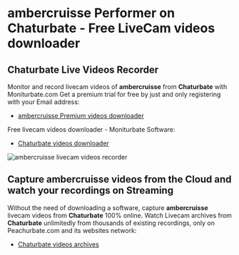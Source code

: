 # ambercruisse Performer on Chaturbate - Free LiveCam videos downloader

## Chaturbate Live Videos Recorder

Monitor and record livecam videos of **ambercruisse** from **Chaturbate** with Moniturbate.com
Get a premium trial for free by just and only registering with your Email address:
* [ambercruisse Premium videos downloader](https://moniturbate.com/request-demo-licence-key.html)

Free livecam videos downloader - Moniturbate Software:
* [Chaturbate videos downloader](https://moniturbate.com/moniturbate-download-software.html)

![ambercruisse livecam videos recorder](https://peachurnet.com/templates/moniturbate-software.png)


## Capture ambercruisse videos from the Cloud and watch your recordings on Streaming

Without the need of downloading a software, capture **ambercruisse** livecam videos from **Chaturbate** 100% online.
Watch Livecam archives from **Chaturbate** unlimitedly from thousands of existing recordings, only on Peachurbate.com and its websites network:
* [Chaturbate videos archives](https://peachurnet.com/)